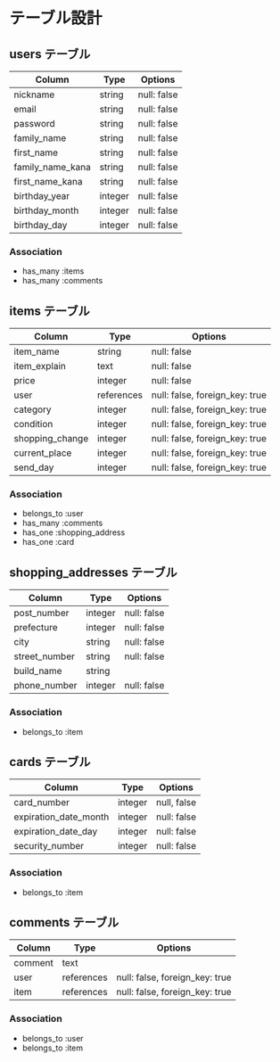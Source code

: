 # テーブル設計

## users テーブル

| Column           | Type    | Options     |
| ---------------- | ------- | ----------- |
| nickname         | string  | null: false |
| email            | string  | null: false |
| password         | string  | null: false |
| family_name      | string  | null: false |
| first_name       | string  | null: false |
| family_name_kana | string  | null: false |
| first_name_kana  | string  | null: false |
| birthday_year    | integer | null: false |
| birthday_month   | integer | null: false |
| birthday_day     | integer | null: false |

### Association

- has_many :items
- has_many :comments

## items テーブル

| Column          | Type       | Options                        |
| --------------- | ---------- | ------------------------------ |
| item_name       | string     | null: false                    |
| item_explain    | text       | null: false                    |
| price           | integer    | null: false                    |
| user            | references | null: false, foreign_key: true |
| category        | integer    | null: false, foreign_key: true |
| condition       | integer    | null: false, foreign_key: true |
| shopping_change | integer    | null: false, foreign_key: true |
| current_place   | integer    | null: false, foreign_key: true |
| send_day        | integer    | null: false, foreign_key: true |

### Association

- belongs_to :user
- has_many :comments
- has_one :shopping_address
- has_one :card

## shopping_addresses テーブル

| Column        | Type    | Options     |
| ------------- | ------- | ----------- |
| post_number   | integer | null: false |
| prefecture    | integer | null: false |
| city          | string  | null: false |
| street_number | string  | null: false |
| build_name    | string  |             |
| phone_number  | integer | null: false |

### Association

- belongs_to :item

## cards テーブル

| Column                | Type    | Options     |
| --------------------- | ------- | ----------- |
| card_number           | integer | null, false |
| expiration_date_month | integer | null: false |
| expiration_date_day   | integer | null: false |
| security_number       | integer | null: false |

### Association

- belongs_to :item

## comments テーブル

| Column  | Type       | Options                        |
| ------- | ---------- | ------------------------------ |
| comment | text       |                                |
| user    | references | null: false, foreign_key: true |
| item    | references | null: false, foreign_key: true |

### Association

- belongs_to :user
- belongs_to :item